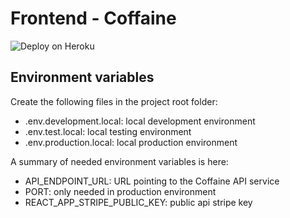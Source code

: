 # Frontend - Coffaine

![Deploy on Heroku](https://github.com/Proyecto-FIS/frontend/workflows/Deploy%20on%20Heroku/badge.svg)

## Environment variables
Create the following files in the project root folder:
- .env.development.local: local development environment
- .env.test.local: local testing environment
- .env.production.local: local production environment

A summary of needed environment variables is here:
- API_ENDPOINT_URL: URL pointing to the Coffaine API service
- PORT: only needed in production environment
- REACT_APP_STRIPE_PUBLIC_KEY: public api stripe key 
